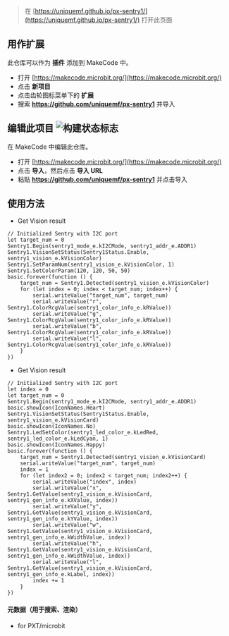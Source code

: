 
> 在 [https://uniquemf.github.io/px-sentry1/](https://uniquemf.github.io/px-sentry1/) 打开此页面

## 用作扩展

此仓库可以作为 **插件** 添加到 MakeCode 中。

* 打开 [https://makecode.microbit.org/](https://makecode.microbit.org/)
* 点击 **新项目**
* 点击齿轮图标菜单下的 **扩展**
* 搜索 **https://github.com/uniquemf/px-sentry1** 并导入

## 编辑此项目 ![构建状态标志](https://github.com/uniquemf/px-sentry1/workflows/MakeCode/badge.svg)

在 MakeCode 中编辑此仓库。

* 打开 [https://makecode.microbit.org/](https://makecode.microbit.org/)
* 点击 **导入**，然后点击 **导入 URL**
* 粘贴 **https://github.com/uniquemf/px-sentry1** 并点击导入

## 使用方法

* Get Vision result

```blocks
// Initialized Sentry with I2C port
let target_num = 0
Sentry1.Begin(sentry1_mode_e.kI2CMode, sentry1_addr_e.ADDR1)
Sentry1.VisionSetStatus(Sentry1Status.Enable, sentry1_vision_e.kVisionColor)
Sentry1.SetParamNum(sentry1_vision_e.kVisionColor, 1)
Sentry1.SetColorParam(120, 120, 50, 50)
basic.forever(function () {
    target_num = Sentry1.Detected(sentry1_vision_e.kVisionColor)
    for (let index = 0; index < target_num; index++) {
        serial.writeValue("target_num", target_num)
        serial.writeValue("r", Sentry1.ColorRcgValue(sentry1_color_info_e.kRValue))
        serial.writeValue("g", Sentry1.ColorRcgValue(sentry1_color_info_e.kRValue))
        serial.writeValue("b", Sentry1.ColorRcgValue(sentry1_color_info_e.kRValue))
        serial.writeValue("l", Sentry1.ColorRcgValue(sentry1_color_info_e.kRValue))
    }
})

```

* Get Vision result

```blocks
// Initialized Sentry with I2C port
let index = 0
let target_num = 0
Sentry1.Begin(sentry1_mode_e.kI2CMode, sentry1_addr_e.ADDR1)
basic.showIcon(IconNames.Heart)
Sentry1.VisionSetStatus(Sentry1Status.Enable, sentry1_vision_e.kVisionCard)
basic.showIcon(IconNames.No)
Sentry1.LedSetColor(sentry1_led_color_e.kLedRed, sentry1_led_color_e.kLedCyan, 1)
basic.showIcon(IconNames.Happy)
basic.forever(function () {
    target_num = Sentry1.Detected(sentry1_vision_e.kVisionCard)
    serial.writeValue("target_num", target_num)
    index = 1
    for (let index2 = 0; index2 < target_num; index2++) {
        serial.writeValue("index", index)
        serial.writeValue("x", Sentry1.GetValue(sentry1_vision_e.kVisionCard, sentry1_gen_info_e.kXValue, index))
        serial.writeValue("y", Sentry1.GetValue(sentry1_vision_e.kVisionCard, sentry1_gen_info_e.kYValue, index))
        serial.writeValue("w", Sentry1.GetValue(sentry1_vision_e.kVisionCard, sentry1_gen_info_e.kWidthValue, index))
        serial.writeValue("h", Sentry1.GetValue(sentry1_vision_e.kVisionCard, sentry1_gen_info_e.kWidthValue, index))
        serial.writeValue("l", Sentry1.GetValue(sentry1_vision_e.kVisionCard, sentry1_gen_info_e.kLabel, index))
        index += 1
    }
})

```
#### 元数据（用于搜索、渲染）

* for PXT/microbit
<script src="https://makecode.com/gh-pages-embed.js"></script><script>makeCodeRender("{{ site.makecode.home_url }}", "{{ site.github.owner_name }}/{{ site.github.repository_name }}");</script>
